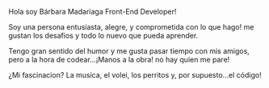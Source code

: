 

Hola soy Bárbara Madariaga
Front-End Developer!

Soy una persona entusiasta, alegre, y comprometida con lo que hago!
me gustan los desafios y todo lo nuevo que pueda aprender.

Tengo gran sentido del humor y me gusta pasar tiempo con mis amigos,
pero a la hora de codear...¡Manos a la obra! no hay quien me pare!

¿Mi fascinacion? La musica, el volei, los perritos y, por supuesto...el código!
